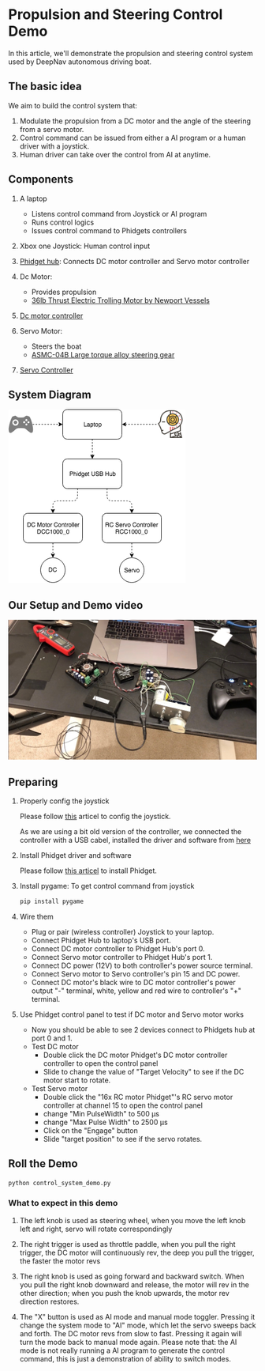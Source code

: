 # Propulsion and Steering Control Demo

In this article, we'll demonstrate the propulsion and steering control system used by DeepNav autonomous driving boat.

## The basic idea

We aim to build the control system that:

1. Modulate the propulsion from a DC motor and the angle of the steering from a servo motor.
1. Control command can be issued from either a AI program or a human driver with a joystick.
1. Human driver can take over the control from AI at anytime.

## Components

1. A laptop
    - Listens control command from Joystick or AI program
    - Runs control logics
    - Issues control command to Phidgets controllers

1. Xbox one Joystick: Human control input
1. [Phidget hub](https://www.phidgets.com/?tier=3&catid=2&pcid=1&prodid=643): Connects DC motor controller and Servo motor controller
1. Dc Motor:
    - Provides propulsion
    - [36lb Thrust Electric Trolling Motor by Newport Vessels](https://www.amazon.com/Newport-Vessels-Saltwater-Electric-Trolling/dp/B00VYP3R82/ref=sr_1_2_sspa?s=boating-water-sports&ie=UTF8&qid=1529959953&sr=1-2-spons&keywords=trolling+motor&psc=1)

1. [Dc motor controller](https://www.phidgets.com/?tier=3&catid=18&pcid=15&prodid=965)

1. Servo Motor:
    - Steers the boat
    - [ASMC-04B Large torque alloy steering gear](https://www.ebay.com/itm/ASMC-04B-Large-torque-alloy-steering-gear-12V-24V-180kg-cm-Large-robot-arm/302426072650?ssPageName=STRK%3AMEBIDX%3AIT&_trksid=p2060353.m2749.l2649)

1. [Servo Controller](https://www.phidgets.com/?tier=3&catid=21&pcid=18&prodid=1015)

## System Diagram

![](images/control_system_diagram.png)

## Our Setup and Demo video

[![](images/IMG_1445.jpg)](https://youtu.be/04RkUX4lYTs)

## Preparing

1. Properly config the joystick

    Please follow [this](https://newatlas.com/how-to-use-xbox-one-controller-mac/47159/) articel to config the joystick.

    As we are using a bit old version of the controller, we connected the controller with a USB cabel, installed the driver and software from [here](https://github.com/360Controller/360Controller/)

1. Install Phidget driver and software

    Please follow [this articel](https://www.phidgets.com/docs/Software_Overview) to install Phidget.

1. Install pygame: To get control command from joystick

    ``` bash
    pip install pygame
    ```

1. Wire them

    - Plug or pair (wireless controller) Joystick to your laptop.
    - Connect Phidget Hub to laptop's USB port.
    - Connect DC motor controller to Phidget Hub's port 0.
    - Connect Servo motor controller to Phidget Hub's port 1.
    - Connect DC power (12V) to both controller's power source terminal.
    - Connect Servo motor to Servo controller's pin 15 and DC power.
    - Connect DC motor's black wire to DC motor controller's power output "-" terminal, white, yellow and red wire to controller's "+" terminal.

1. Use Phidget control panel to test if DC motor and Servo motor works

    - Now you should be able to see 2 devices connect to Phidgets hub at port 0 and 1.
    - Test DC motor
        - Double click the DC motor Phidget's DC motor controller controller to open the control panel
        - Slide to change the value of "Target Velocity" to see if the DC motor start to rotate.
    - Test Servo motor
        - Double click the "16x RC motor Phidget"'s RC servo motor controller at channel 15 to open the control panel
        - change "Min PulseWidth" to 500 μs
        - change "Max Pulse Width" to 2500 μs
        - Click on the "Engage" button
        - Slide "target position" to see if the servo rotates.

## Roll the Demo

``` bash
python control_system_demo.py
```

### What to expect in this demo

1. The left knob is used as steering wheel, when you move the left knob left and right, servo will rotate correspondingly

1. The right trigger is used as throttle paddle, when you pull the right trigger, the DC motor will continuously rev, the deep you pull the trigger, the faster the motor revs

1. The right knob is used as going forward and backward switch. When you pull the right knob downward and release, the motor will rev in the other direction; when you push the knob upwards, the motor rev direction restores.

1. The "X" button is used as AI mode and manual mode toggler. Pressing it change the system mode to "AI" mode, which let the servo sweeps back and forth. The DC motor revs from slow to fast. Pressing it again will turn the mode back to manual mode again. Please note that: the AI mode is not really running a AI program to generate the control command, this is just a demonstration of ability to switch modes.